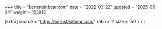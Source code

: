 +++
title = "bernsteinbear.com"
date = "2022-03-22"
updated = "2025-06-04"
weight = 153913

[extra]
source = "https://bernsteinbear.com/"
ratio = 11
size = 150
+++
